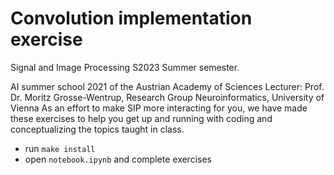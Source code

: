 # Convolution implementation exercise

Signal and Image Processing S2023 Summer semester.

AI summer school 2021 of the Austrian Academy of Sciences
Lecturer: Prof. Dr. Moritz Grosse-Wentrup, Research Group Neuroinformatics, University of Vienna
As an effort to make SIP more interacting for you, we have made these exercises to help you get up and running with coding and conceptualizing the topics taught in class.

 - run `make install`
 - open `notebook.ipynb` and complete exercises
